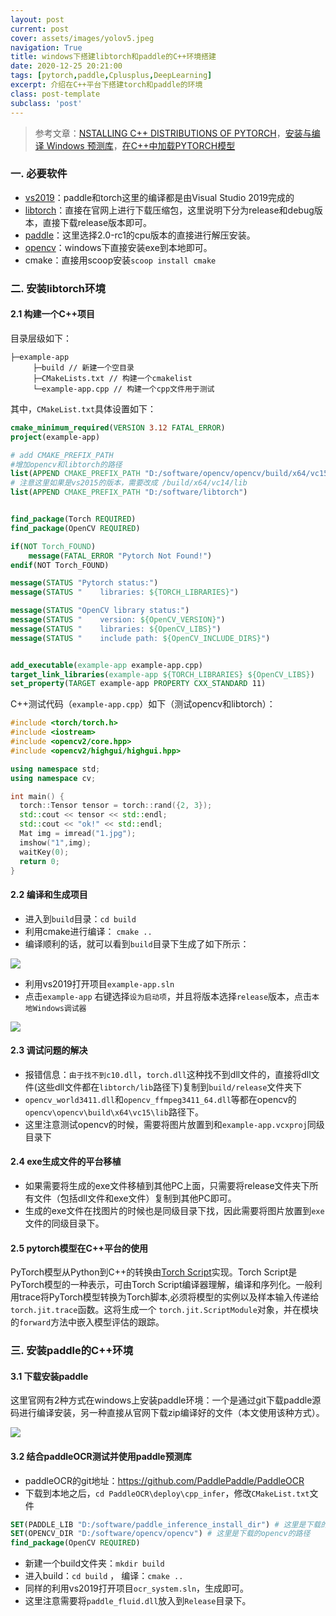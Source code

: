 ```yaml
---
layout: post
current: post
cover: assets/images/yolov5.jpeg
navigation: True
title: windows下搭建libtorch和paddle的C++环境搭建
date: 2020-12-25 20:21:00
tags: [pytorch,paddle,Cplusplus,DeepLearning]
excerpt: 介绍在C++平台下搭建torch和paddle的环境
class: post-template
subclass: 'post'
---
```



> 参考文章：[NSTALLING C++ DISTRIBUTIONS OF PYTORCH](https://pytorch.org/cppdocs/installing.html)，[安装与编译 Windows 预测库](https://www.paddlepaddle.org.cn/documentation/docs/zh/2.0-rc1/guides/05_inference_deployment/inference/windows_cpp_inference.html)，[在C++中加载PYTORCH模型](https://pytorch.apachecn.org/docs/1.0/cpp_export.html)

### 一. 必要软件

* [vs2019](https://visualstudio.microsoft.com/zh-hans/vs/)：paddle和torch这里的编译都是由Visual Studio 2019完成的
* [libtorch](https://pytorch.org/get-started/locally/)：直接在官网上进行下载压缩包，这里说明下分为release和debug版本，直接下载release版本即可。
* [paddle](https://www.paddlepaddle.org.cn/documentation/docs/zh/2.0-rc1/guides/05_inference_deployment/inference/windows_cpp_inference.html)：这里选择2.0-rc1的cpu版本的直接进行解压安装。
* [opencv](https://opencv.org/releases/)：windows下直接安装exe到本地即可。
* cmake：直接用scoop安装`scoop install cmake`

### 二. 安装libtorch环境

#### 2.1 构建一个C++项目

目录层级如下：

```
├─example-app
	 ├─build // 新建一个空目录
	 ├─CMakeLists.txt // 构建一个cmakelist
	 └─example-app.cpp // 构建一个cpp文件用于测试
```

其中，`CMakeList.txt`具体设置如下：

```cmake
cmake_minimum_required(VERSION 3.12 FATAL_ERROR)
project(example-app)

# add CMAKE_PREFIX_PATH
#增加opencv和libtorch的路径
list(APPEND CMAKE_PREFIX_PATH "D:/software/opencv/opencv/build/x64/vc15/lib") 
# 注意这里如果是vs2015的版本，需要改成 /build/x64/vc14/lib
list(APPEND CMAKE_PREFIX_PATH "D:/software/libtorch")


find_package(Torch REQUIRED)
find_package(OpenCV REQUIRED)

if(NOT Torch_FOUND)
    message(FATAL_ERROR "Pytorch Not Found!")
endif(NOT Torch_FOUND)

message(STATUS "Pytorch status:")
message(STATUS "    libraries: ${TORCH_LIBRARIES}")

message(STATUS "OpenCV library status:")
message(STATUS "    version: ${OpenCV_VERSION}")
message(STATUS "    libraries: ${OpenCV_LIBS}")
message(STATUS "    include path: ${OpenCV_INCLUDE_DIRS}")


add_executable(example-app example-app.cpp)
target_link_libraries(example-app ${TORCH_LIBRARIES} ${OpenCV_LIBS})
set_property(TARGET example-app PROPERTY CXX_STANDARD 11)
```

C++测试代码（`example-app.cpp`）如下（测试opencv和libtorch）：

```C++
#include <torch/torch.h>
#include <iostream>
#include <opencv2/core.hpp>
#include <opencv2/highgui/highgui.hpp>

using namespace std;
using namespace cv;

int main() {
  torch::Tensor tensor = torch::rand({2, 3});
  std::cout << tensor << std::endl;
  std::cout << "ok!" << std::endl;
  Mat img = imread("1.jpg");
  imshow("1",img);
  waitKey(0);
  return 0;
}
```

#### 2.2 编译和生成项目

* 进入到`build`目录：`cd build`
* 利用cmake进行编译： `cmake ..`
* 编译顺利的话，就可以看到`build`目录下生成了如下所示：

![](https://tva1.sinaimg.cn/large/0081Kckwgy1gmaqn8ispmj30j706dq3s.jpg)

* 利用vs2019打开项目`example-app.sln`
* 点击`example-app` 右键选择`设为启动项`，并且将版本选择`release`版本，点击`本地Windows调试器`

![](https://tva1.sinaimg.cn/large/0081Kckwgy1gmaqnkotpsj30kk0blmxs.jpg)

#### 2.3 调试问题的解决

* 报错信息：`由于找不到c10.dll`，`torch.dll`这种找不到dll文件的，直接将dll文件(这些dll文件都在`libtorch/lib`路径下)复制到`build/release`文件夹下
* `opencv_world3411.dll`和`opencv_ffmpeg3411_64.dll`等都在opencv的`opencv\opencv\build\x64\vc15\lib`路径下。
* 这里注意测试opencv的时候，需要将图片放置到和`example-app.vcxproj`同级目录下

#### 2.4 exe生成文件的平台移植

* 如果需要将生成的exe文件移植到其他PC上面，只需要将release文件夹下所有文件（包括dll文件和exe文件）复制到其他PC即可。
* 生成的exe文件在找图片的时候也是同级目录下找，因此需要将图片放置到`exe`文件的同级目录下。

#### 2.5 pytorch模型在C++平台的使用

PyTorch模型从Python到C++的转换由[Torch Script](https://pytorch.org/docs/master/jit.html)实现。Torch Script是PyTorch模型的一种表示，可由Torch Script编译器理解，编译和序列化。一般利用trace将PyTorch模型转换为Torch脚本,必须将模型的实例以及样本输入传递给`torch.jit.trace`函数。这将生成一个 `torch.jit.ScriptModule`对象，并在模块的`forward`方法中嵌入模型评估的跟踪。

### 三. 安装paddle的C++环境

#### 3.1 下载安装paddle

这里官网有2种方式在windows上安装paddle环境：一个是通过git下载paddle源码进行编译安装，另一种直接从官网下载zip编译好的文件（本文使用该种方式）。

![](https://tva1.sinaimg.cn/large/0081Kckwgy1gmaqnvgko9j30q707iaac.jpg)

#### 3.2 结合paddleOCR测试并使用paddle预测库

* paddleOCR的git地址：https://github.com/PaddlePaddle/PaddleOCR
* 下载到本地之后，`cd PaddleOCR\deploy\cpp_infer`，修改`CMakeList.txt`文件

```cmake
SET(PADDLE_LIB "D:/software/paddle_inference_install_dir") # 这里是下载的paddle预测库的路径
SET(OPENCV_DIR "D:/software/opencv/opencv") # 这里是下载的opencv的路径
find_package(OpenCV REQUIRED)
```

* 新建一个build文件夹：`mkdir build`
* 进入build：`cd build` ， 编译：`cmake ..`
* 同样的利用vs2019打开项目`ocr_system.sln`，生成即可。
* 这里注意需要将`paddle_fluid.dll`放入到`Release`目录下。

